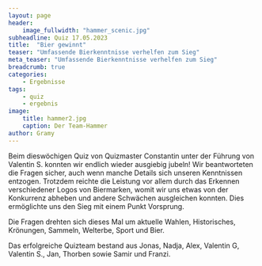 ```yaml
---
layout: page
header:
    image_fullwidth: "hammer_scenic.jpg"
subheadline: Quiz 17.05.2023
title:  "Bier gewinnt"
teaser: "Umfassende Bierkenntnisse verhelfen zum Sieg"
meta_teaser: "Umfassende Bierkenntnisse verhelfen zum Sieg"
breadcrumb: true
categories:
    - Ergebnisse
tags:
    - quiz
    - ergebnis
image:
    title: hammer2.jpg
    caption: Der Team-Hammer
author: Gramy
---
```


Beim dieswöchigen Quiz von Quizmaster Constantin unter der Führung von Valentin S. konnten wir endlich wieder ausgiebig jubeln!
Wir beantworteten die Fragen sicher, auch wenn manche Details sich unseren Kenntnissen entzogen.
Trotzdem reichte die Leistung vor allem durch das Erkennen verschiedener Logos von Biermarken, womit wir uns etwas von der Konkurrenz abheben und andere Schwächen ausgleichen konnten.
Dies ermöglichte uns den Sieg mit einem Punkt Vorsprung.

Die Fragen drehten sich dieses Mal um aktuelle Wahlen, Historisches, Krönungen, Sammeln, Welterbe, Sport und Bier.

Das erfolgreiche Quizteam bestand aus Jonas, Nadja, Alex, Valentin G, Valentin S., Jan, Thorben sowie Samir und Franzi.

